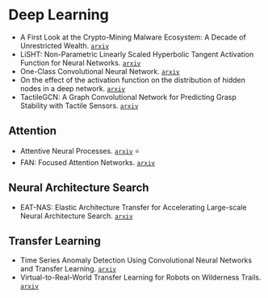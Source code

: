 # Deep Learning

- A First Look at the Crypto-Mining Malware Ecosystem: A Decade of Unrestricted Wealth. [`arxiv`](https://arxiv.org/abs/1901.00846)
- LiSHT: Non-Parametric Linearly Scaled Hyperbolic Tangent Activation Function for Neural Networks. [`arxiv`](https://arxiv.org/abs/1901.05894)
- One-Class Convolutional Neural Network. [`arxiv`](https://arxiv.org/abs/1901.08688)
- On the effect of the activation function on the distribution of hidden nodes in a deep network. [`arxiv`](https://arxiv.org/abs/1901.02104)
- TactileGCN: A Graph Convolutional Network for Predicting Grasp Stability with Tactile Sensors. [`arxiv`](https://arxiv.org/abs/1901.06181)

## Attention

- Attentive Neural Processes. [`arxiv`](https://arxiv.org/abs/1901.05761) :star:
- FAN: Focused Attention Networks. [`arxiv`](https://arxiv.org/abs/1905.11498)

## Neural Architecture Search

- EAT-NAS: Elastic Architecture Transfer for Accelerating Large-scale Neural Architecture Search. [`arxiv`](https://arxiv.org/abs/1901.05884v1)

## Transfer Learning

- Time Series Anomaly Detection Using Convolutional Neural Networks and Transfer Learning. [`arxiv`](https://arxiv.org/abs/1905.13628)
- Virtual-to-Real-World Transfer Learning for Robots on Wilderness Trails. [`arxiv`](https://arxiv.org/abs/1901.05599)